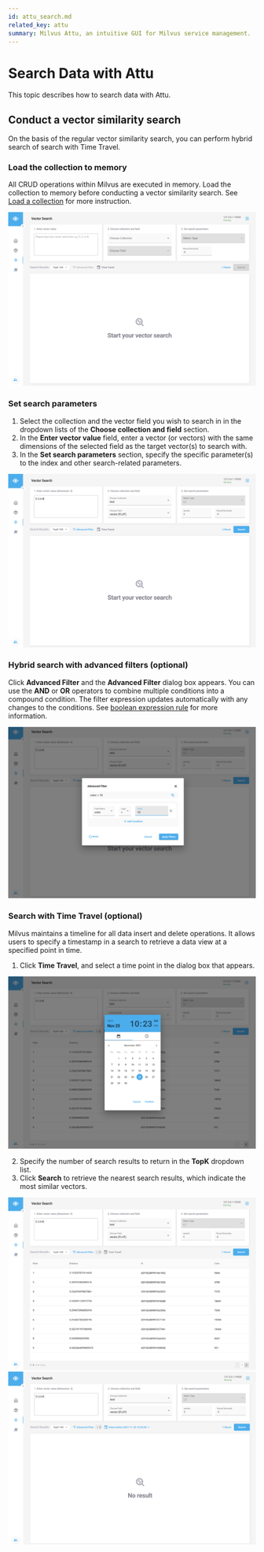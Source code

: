 ```yaml
---
id: attu_search.md
related_key: attu
summary: Milvus Attu, an intuitive GUI for Milvus service management.
---
```


# Search Data with Attu

This topic describes how to search data with Attu.

## Conduct a vector similarity search

On the basis of the regular vector similarity search, you can perform hybrid search of search with Time Travel.


### Load the collection to memory

All CRUD operations within Milvus are executed in memory. Load the collection to memory before conducting a vector similarity search. See [Load a collection](attu_collection.md#Load-a-collection) for more instruction.

![Search Data](../../../../assets/insight_search1.png)


### Set search parameters

1. Select the collection and the vector field you wish to search in in the dropdown lists of the **Choose collection and field** section. 
2. In the **Enter vector value** field, enter a vector (or vectors) with the same dimensions of the selected field as the target vector(s) to search with.
3. In the **Set search parameters** section, specify the specific parameter(s) to the index and other search-related parameters.


![Search Data](../../../../assets/insight_search2.png)

### Hybrid search with advanced filters (optional)

Click **Advanced Filter** and the **Advanced Filter** dialog box appears. You can use the **AND** or **OR** operators to combine multiple conditions into a compound condition. The filter expression updates automatically with any changes to the conditions. See [boolean expression rule](boolean.md) for more information.

![Search Data](../../../../assets/insight_search3.png)

### Search with Time Travel (optional)


Milvus maintains a timeline for all data insert and delete operations. It allows users to specify a timestamp in a search to retrieve a data view at a specified point in time.

1. Click **Time Travel**, and select a time point in the dialog box that appears.


![Search Data](../../../../assets/insight_search4.png)

2. Specify the number of search results to return in the **TopK** dropdown list.
3. Click **Search** to retrieve the nearest search results, which indicate the most similar vectors.

![Search Data](../../../../assets/insight_search5.png)
![Search Data](../../../../assets/insight_search6.png)

